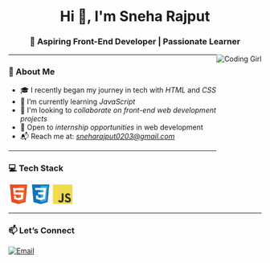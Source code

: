 <h1 align="center">Hi 👋, I'm Sneha Rajput</h1>
<h3 align="center">🌸 Aspiring Front-End Developer | Passionate Learner</h3>

<img align="right" alt="Coding Girl" height="250" src="https://media.giphy.com/media/qgQUggAC3Pfv687qPC/giphy.gif" />

---

### 🚀 About Me

- 🎓 I recently began my journey in tech with *HTML* and *CSS*
- 🌱 I’m currently learning *JavaScript*
- 🤝 I'm looking to *collaborate on front-end web development projects*
- 🎯 Open to *internship opportunities* in web development
- 📬 Reach me at: *sneharajput0203@gmail.com*

---

### 💻 Tech Stack

<p align="left">
  <img src="https://raw.githubusercontent.com/devicons/devicon/master/icons/html5/html5-original.svg" alt="HTML" width="40" height="40"/>
  <img src="https://raw.githubusercontent.com/devicons/devicon/master/icons/css3/css3-original.svg" alt="CSS" width="40" height="40"/>
  <img src="https://raw.githubusercontent.com/devicons/devicon/master/icons/javascript/javascript-original.svg" alt="JavaScript" width="40" height="40"/>
</p>

---

### 📫 Let’s Connect

<p align="left">
  <a href="mailto:sneharajput0203@gmail.com">
    <img src="https://img.shields.io/badge/Gmail-D14836?style=for-the-badge&logo=gmail&logoColor=white" alt="Email" />
  </a>
</p>
